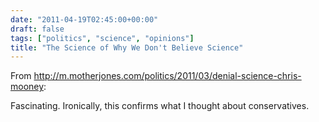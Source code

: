 ```yaml
---
date: "2011-04-19T02:45:00+00:00"
draft: false
tags: ["politics", "science", "opinions"]
title: "The Science of Why We Don't Believe Science"
---
```

From http://m.motherjones.com/politics/2011/03/denial-science-chris-mooney:

Fascinating. Ironically, this confirms what I thought about conservatives.
